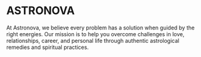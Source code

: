 # ASTRONOVA
At Astronova, we believe every problem has a solution when guided by the right energies. Our mission is to help you overcome challenges in love, relationships, career, and personal life through authentic astrological remedies and spiritual practices.
